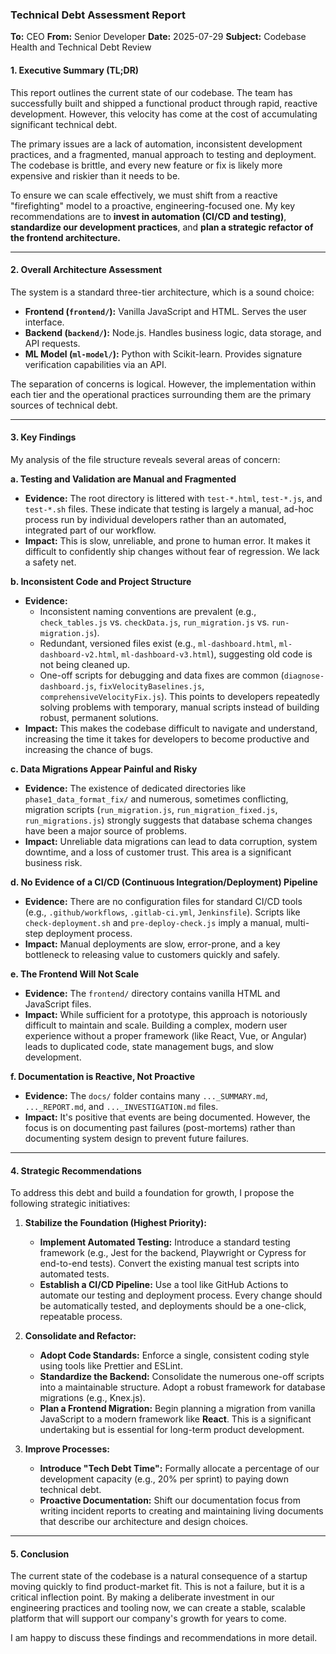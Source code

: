 ### **Technical Debt Assessment Report**

**To:** CEO
**From:** Senior Developer
**Date:** 2025-07-29
**Subject:** Codebase Health and Technical Debt Review

#### **1. Executive Summary (TL;DR)**

This report outlines the current state of our codebase. The team has successfully built and shipped a functional product through rapid, reactive development. However, this velocity has come at the cost of accumulating significant technical debt.

The primary issues are a lack of automation, inconsistent development practices, and a fragmented, manual approach to testing and deployment. The codebase is brittle, and every new feature or fix is likely more expensive and riskier than it needs to be.

To ensure we can scale effectively, we must shift from a reactive "firefighting" model to a proactive, engineering-focused one. My key recommendations are to **invest in automation (CI/CD and testing)**, **standardize our development practices**, and **plan a strategic refactor of the frontend architecture.**

---

#### **2. Overall Architecture Assessment**

The system is a standard three-tier architecture, which is a sound choice:

*   **Frontend (`frontend/`):** Vanilla JavaScript and HTML. Serves the user interface.
*   **Backend (`backend/`):** Node.js. Handles business logic, data storage, and API requests.
*   **ML Model (`ml-model/`):** Python with Scikit-learn. Provides signature verification capabilities via an API.

The separation of concerns is logical. However, the implementation within each tier and the operational practices surrounding them are the primary sources of technical debt.

---

#### **3. Key Findings**

My analysis of the file structure reveals several areas of concern:

**a. Testing and Validation are Manual and Fragmented**
*   **Evidence:** The root directory is littered with `test-*.html`, `test-*.js`, and `test-*.sh` files. These indicate that testing is largely a manual, ad-hoc process run by individual developers rather than an automated, integrated part of our workflow.
*   **Impact:** This is slow, unreliable, and prone to human error. It makes it difficult to confidently ship changes without fear of regression. We lack a safety net.

**b. Inconsistent Code and Project Structure**
*   **Evidence:**
    *   Inconsistent naming conventions are prevalent (e.g., `check_tables.js` vs. `checkData.js`, `run_migration.js` vs. `run-migration.js`).
    *   Redundant, versioned files exist (e.g., `ml-dashboard.html`, `ml-dashboard-v2.html`, `ml-dashboard-v3.html`), suggesting old code is not being cleaned up.
    *   One-off scripts for debugging and data fixes are common (`diagnose-dashboard.js`, `fixVelocityBaselines.js`, `comprehensiveVelocityFix.js`). This points to developers repeatedly solving problems with temporary, manual scripts instead of building robust, permanent solutions.
*   **Impact:** This makes the codebase difficult to navigate and understand, increasing the time it takes for developers to become productive and increasing the chance of bugs.

**c. Data Migrations Appear Painful and Risky**
*   **Evidence:** The existence of dedicated directories like `phase1_data_format_fix/` and numerous, sometimes conflicting, migration scripts (`run_migration.js`, `run_migration_fixed.js`, `run_migrations.js`) strongly suggests that database schema changes have been a major source of problems.
*   **Impact:** Unreliable data migrations can lead to data corruption, system downtime, and a loss of customer trust. This area is a significant business risk.

**d. No Evidence of a CI/CD (Continuous Integration/Deployment) Pipeline**
*   **Evidence:** There are no configuration files for standard CI/CD tools (e.g., `.github/workflows`, `.gitlab-ci.yml`, `Jenkinsfile`). Scripts like `check-deployment.sh` and `pre-deploy-check.js` imply a manual, multi-step deployment process.
*   **Impact:** Manual deployments are slow, error-prone, and a key bottleneck to releasing value to customers quickly and safely.

**e. The Frontend Will Not Scale**
*   **Evidence:** The `frontend/` directory contains vanilla HTML and JavaScript files.
*   **Impact:** While sufficient for a prototype, this approach is notoriously difficult to maintain and scale. Building a complex, modern user experience without a proper framework (like React, Vue, or Angular) leads to duplicated code, state management bugs, and slow development.

**f. Documentation is Reactive, Not Proactive**
*   **Evidence:** The `docs/` folder contains many `..._SUMMARY.md`, `..._REPORT.md`, and `..._INVESTIGATION.md` files.
*   **Impact:** It's positive that events are being documented. However, the focus is on documenting past failures (post-mortems) rather than documenting system design to prevent future failures.

---

#### **4. Strategic Recommendations**

To address this debt and build a foundation for growth, I propose the following strategic initiatives:

1.  **Stabilize the Foundation (Highest Priority):**
    *   **Implement Automated Testing:** Introduce a standard testing framework (e.g., Jest for the backend, Playwright or Cypress for end-to-end tests). Convert the existing manual test scripts into automated tests.
    *   **Establish a CI/CD Pipeline:** Use a tool like GitHub Actions to automate our testing and deployment process. Every change should be automatically tested, and deployments should be a one-click, repeatable process.

2.  **Consolidate and Refactor:**
    *   **Adopt Code Standards:** Enforce a single, consistent coding style using tools like Prettier and ESLint.
    *   **Standardize the Backend:** Consolidate the numerous one-off scripts into a maintainable structure. Adopt a robust framework for database migrations (e.g., Knex.js).
    *   **Plan a Frontend Migration:** Begin planning a migration from vanilla JavaScript to a modern framework like **React**. This is a significant undertaking but is essential for long-term product development.

3.  **Improve Processes:**
    *   **Introduce "Tech Debt Time":** Formally allocate a percentage of our development capacity (e.g., 20% per sprint) to paying down technical debt.
    *   **Proactive Documentation:** Shift our documentation focus from writing incident reports to creating and maintaining living documents that describe our architecture and design choices.

---

#### **5. Conclusion**

The current state of the codebase is a natural consequence of a startup moving quickly to find product-market fit. This is not a failure, but it is a critical inflection point. By making a deliberate investment in our engineering practices and tooling now, we can create a stable, scalable platform that will support our company's growth for years to come.

I am happy to discuss these findings and recommendations in more detail.